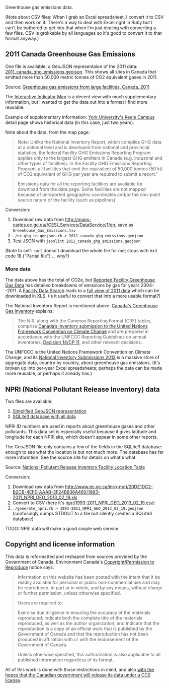 Greenhouse gas emissions data.

(Note about CSV files: When I grab an Excel spreadsheet, I convert it to CSV and then work on it.  There's a way to deal with Excel right in Ruby but I can't be bothered to get into that when I'm just dealing with converting a few files.  CSV is grokkable by all languages so it's good to convert it to that format anyway.)

## 2011 Canada Greenhouse Gas Emissions

One file is available: a GeoJSON representaion of the 2011 data: [2011_canada_ghg_emissions.geojson](greenhouse-gases-2011/2011_canada_ghg_emissions.geojson).  This shows all sites in Canada that emitted more than 50,000 metric tonnes of CO2 equivalent gases in 2011.

Source: [Greenhouse gas emissions from large facilities, Canada, 2011](http://maps-cartes.ec.gc.ca/indicators-indicateurs/TableView.aspx?ID=1)

The [Interactive Indicator Map](http://maps-cartes.ec.gc.ca/indicators-indicateurs/Default.aspx?) is a decent view with much supplementary information, but I wanted to get the data out into a format I find more reusable.

Example of supplementary information: [York University's Keele Campus](http://maps-cartes.ec.gc.ca/indicators-indicateurs/detailPage.aspx?lang=en&type=ghg&objectid=503) detail page shows historical data (in this case, just two years).

Note about the data, from the map page:

> Note: Unlike the National Inventory Report, which compiles GHG data at a national level and is developed from national and provincial statistics, the federal Facility GHG Emissions Reporting Program applies only to the largest GHG emitters in Canada (e.g. industrial and other types of facilities). In the Facility GHG Emissions Reporting Program, all facilities that emit the equivalent of 50,000 tonnes (50 kt) of CO2 equivalent of GHG per year are required to submit a report."
>
> Emissions data for all the reporting facilities are available for download from the data page. Some facilities are not mapped because of unreported geographic coordinates and/or the non-point source nature of the facility (such as pipelines).

Conversion:

1. Download raw data from http://maps-cartes.ec.gc.ca//CESI_Services/DataService/1/en, save as `Greenhouse_Gas_Emissions.tsv`
1. `./ec-ghg-to-geojson.rb > 2011_canada_ghg_emissions.geojson`
1. Test JSON with `jsonlint 2011_canada_ghg_emissions.geojson`

(Note to self: `curl` doesn't download the whole file for me; stops with exit code 18 ("Partial file") ... why?)

<!--
See info link at http://www.ene.gov.on.ca/environment/en/resources/collection/data_downloads/index.htm#GHG

[Metadata DetailPage](http://files.ontariogovernment.ca/moe_mapping/downloads/1Air/GHG_by_year/GHG2011.html) for 2011 data.

[Metadata Detail Page for 2010 data](http://files.ontariogovernment.ca/moe_mapping/downloads/1Air/GHG_by_year/GHG2010.html)

-->

### More data

The data above has the total of CO2e, but [Reported Facility Greenhouse Gas Data](http://www.ec.gc.ca/ges-ghg/default.asp?lang=En&n=8044859A-1) has detailed breakdowns of emissions by gas for years 2004--2011.  A [Facility Data Search](http://www.ec.gc.ca/ges-ghg/donnees-data/index.cfm?lang=En) leads to a [full view of 2011 data](http://www.ec.gc.ca/ges-ghg/donnees-data/index.cfm?do=results&lang=en&year=2011&gas=all&fac_name=&prov=all&city=&naics=all&submit=Submit) which can be downloaded in XLS.  (Is it useful to convert that into a more usable format?)

The National Inventory Report is mentioned above.  [Canada's Greenhouse Gas Inventory](http://www.ec.gc.ca/ges-ghg/default.asp?lang=En&n=83A34A7A-1) explains:

> The NIR, along with the Common Reporting Format (CRF) tables, comprise [Canada’s inventory submission to the United Nations Framework Convention on Climate Change](http://unfccc.int/national_reports/annex_i_ghg_inventories/national_inventories_submissions/items/7383.php) and are prepared in accordance with the UNFCCC Reporting Guidelines on annual inventories, [Decision 14/CP 11](http://unfccc.int/documentation/documents/advanced_search/items/6911.php?priref=600003988), and other relevant decisions.

The UNFCCC is the United Nations Framework Convention on Climate Change, and its [National Inventory Submissions 2013](http://unfccc.int/national_reports/annex_i_ghg_inventories/national_inventories_submissions/items/7383.php) is a massive store of aggregate data, country by country, about greenhouse gas emissions.  (It's broken up into per-year Excel spreadsheets; perhaps the data can be made more reusable, or perhaps it already has.)

## NPRI (National Pollutant Release Inventory) data

Two files are available:

1. [Simplified GeoJSON representation](npri/1993-2011_NPRI_GEO_2013_02_19.geojson)
1. [SQLite3 database with all data](npri/1993-2011_NPRI_GEO_2013_02_19.sqlite3)

NPRI ID numbers are used in reports about greenhouse gases and other pollutants. This data set is especially useful because it gives latitude and longitude for each NPRI site, which doesn't appear in some other reports.

The GeoJSON file only contains a few of the fields in the SQLite3 database: enough to see what the location is but not much more.  The database has far more informtion.  See the source site for details on what's what.

Source: [National Pollutant Release Inventory Facility Location Table](http://www.ec.gc.ca/inrp-npri/default.asp?lang=En&n=20DE1DC2-1)

Conversion:

1. Download raw data from http://www.ec.gc.ca/inrp-npri/20DE1DC2-B2CB-4EFE-AAAB-3F24B836A460/1993-2011_NPRI_GEO_2013_02_19.xls
1. Convert to CSV (here it's [npri/1993-2011_NPRI_GEO_2013_02_19.csv](1993-2011_NPRI_GEO_2013_02_19.csv))
1. `./generate_npri.rb > 1993-2011_NPRI_GEO_2013_02_19.geojson` (confusingly dumps STDOUT to a file but silently creates a SQLite3 database)

TODO: NPRI data will make a good simple web service.

<!--

Canada's Greenhouse Gas Inventory
http://www.ec.gc.ca/ges-ghg/default.asp?lang=En&n=83A34A7A-1

Link to NIR and CRF data at the UNFCCC (which would be great data to play with)
(also look for geolocated US data)



Look for Downloadable Emissions Data (Excel but it's not)


http://www.ec.gc.ca/ges-ghg/donnees-data/index.cfm?do=results_excel&excel=true&lang=en&year=2011&gas=all&fac_name=&prov=all&city=&naics=all&x=Submit

--> 


## Copyright and license information

This data is reformatted and reshaped from sources provided by the Government of Canada. Environment Canada's [Copyright/Permission to Reproduce](http://www.ec.gc.ca/default.asp?lang=En&xml=5830C36B-1773-4E3E-AF8C-B21F54633E0A) notice says:

> Information on this website has been posted with the intent that it be readily available for personal or public non-commercial use and may be reproduced, in part or in whole, and by any means, without charge or further permission, unless otherwise specified.
>
> Users are required to:
>
>    Exercise due diligence in ensuring the accuracy of the materials reproduced;
>    Indicate both the complete title of the materials reproduced, as well as the author organization; and
>    Indicate that the reproduction is a copy of an official work that is published by the Government of Canada and that the reproduction has not been produced in affiliation with or with the endorsement of the Government of Canada.
>
> Unless otherwise specified, this authorization is also applicable to all published information regardless of its format.

All of this work is done with those restrictions in mind, and also [with the hopes that the Canadian government will release its data under a CC0 license](http://wiki.creativecommons.org/CC0_use_for_data).



